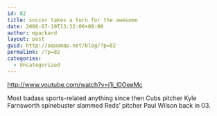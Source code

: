 ```yaml
---
id: 82
title: soccer takes a turn for the awesome
date: 2006-07-10T13:32:00+00:00
author: mpackard
layout: post
guid: http://aquamap.net/blog/?p=82
permalink: /?p=82
categories:
  - Uncategorized
---
```

http://www.youtube.com/watch?v=j1i_l0OeeMc

Most badass sports-related anything since then Cubs pitcher Kyle Farnsworth spinebuster slammed Reds&#8217; pitcher Paul Wilson back in 03.